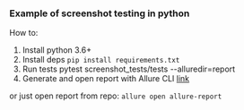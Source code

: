 ### Example of screenshot testing in python

How to:
1) Install python 3.6+
2) Install deps `pip install requirements.txt`
3) Run tests pytest screenshot_tests/tests --alluredir=report
4) Generate and open report with Allure CLI [link](https://docs.qameta.io/allure/#_commandline)

or just open report from repo: `allure open allure-report`

